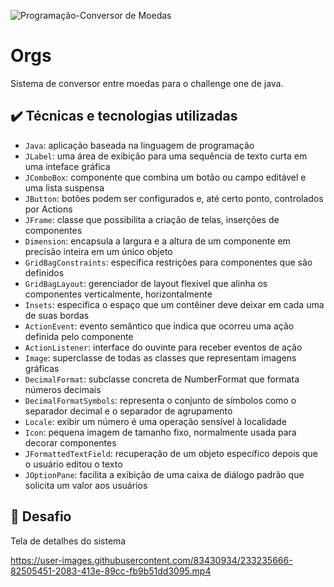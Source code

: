 ![Programação-Conversor de Moedas](https://user-images.githubusercontent.com/83430934/227813875-362e4217-71d5-4aed-bfeb-a768199c1aa3.png)

# Orgs

Sistema de conversor entre moedas para o challenge one de java.

## ✔️ Técnicas e tecnologias utilizadas

- `Java`: aplicação baseada na linguagem de programação
- `JLabel`: uma área de exibição para uma sequência de texto curta em uma inteface gráfica 
- `JComboBox`: componente que combina um botão ou campo editável e uma lista suspensa
- `JButton`: botões podem ser configurados e, até certo ponto, controlados por Actions
- `JFrame`: classe que possibilita a criação de telas, inserções de componentes
- `Dimension`: encapsula a largura e a altura de um componente em precisão inteira em um único objeto
- `GridBagConstraints`: especifica restrições para componentes que são definidos
- `GridBagLayout`: gerenciador de layout flexível que alinha os componentes verticalmente, 
   horizontalmente
- `Insets`: especifica o espaço que um contêiner deve deixar em cada uma de suas bordas
- `ActionEvent`: evento semântico que indica que ocorreu uma ação definida pelo componente
- `ActionListener`: interface do ouvinte para receber eventos de ação
- `Image`: superclasse de todas as classes que representam imagens gráficas
- `DecimalFormat`: subclasse concreta de NumberFormat que formata números decimais
- `DecimalFormatSymbols`: representa o conjunto de símbolos como o separador decimal e
   o separador de agrupamento
- `Locale`: exibir um número é uma operação sensível à localidade
- `Icon`: pequena imagem de tamanho fixo, normalmente usada para decorar componentes
- `JFormattedTextField`: recuperação de um objeto específico depois que o usuário editou o texto
- `JOptionPane`: facilita a exibição de uma caixa de diálogo padrão que solicita um valor aos usuários

## 🎯 Desafio

Tela de detalhes do sistema

https://user-images.githubusercontent.com/83430934/233235666-82505451-2083-413e-89cc-fb9b51dd3095.mp4
